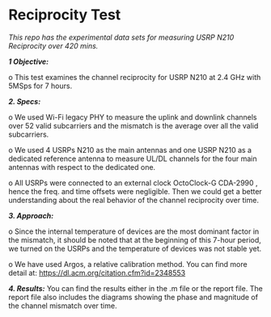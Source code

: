 # Reciprocity Test 
_This repo has the experimental data sets for measuring USRP N210 Reciprocity over 420 mins._

***1 Objective:***

o This test examines the channel reciprocity for USRP N210 at 2.4 GHz with 5MSps for 7 hours. 

***2. Specs:***

o  We used Wi-Fi legacy PHY to measure the uplink and downlink channels over 52 valid subcarriers and
   the mismatch is the average over all the valid subcarriers. 

o  We used 4 USRPs N210 as the main antennas and one USRP N210 as a dedicated reference antenna to 
   measure UL/DL channels for the four main antennas with respect to the dedicated one.

o  All USRPs were connected to an external clock OctoClock-G CDA-2990 , hence the freq. and time offsets
   were negligible. Then we could get a better understanding about the real behavior of the channel 
   reciprocity over time.

***3. Approach:***

o  Since the internal temperature of devices are the most dominant factor in the mismatch, it should be 
   noted that at the beginning of this 7-hour period, we turned on the USRPs and the temperature of 
   devices was not stable yet.

o   We have used Argos, a relative calibration method. You can find more detail at:
   https://dl.acm.org/citation.cfm?id=2348553

***4. Results:***
   You can find the results either in the .m file or the report file. The report file also includes the 
   diagrams showing the phase and magnitude of the channel mismatch over time.
